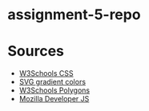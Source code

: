 # assignment-5-repo

<h1>Sources</h1>
<ul>
    <li><a href="https://www.w3schools.com/html/html_css.asp" target="_blank">W3Schools CSS</a></li>
    <li><a href="https://www.w3schools.com/graphics/svg_grad_linear.asp" target="_blank">SVG gradient colors</a></li>
    <li><a href="https://www.w3schools.com/graphics/svg_polygon.asp" target="_blank">W3Schools Polygons</a></li>
    <li><a href="https://developer.mozilla.org/en-US/docs/Learn/HTML/Howto/Use_JavaScript_within_a_webpage" target="_blank">Mozilla Developer JS</a></li>
</ul>